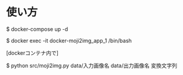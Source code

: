 # 使い方

$ docker-compose up -d

$ docker exec -it docker-moji2img_app_1 /bin/bash

[dockerコンテナ内で]

$ python src/moji2img.py data/入力画像名 data/出力画像名 変換文字列
